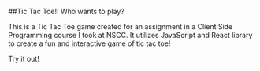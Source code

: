 ##Tic Tac Toe!! Who wants to play?

This is a Tic Tac Toe game created for an assignment in a Client Side Programming course I took at NSCC.
It utilizes JavaScript and React library to create a fun and interactive game of tic tac toe!

Try it out!
